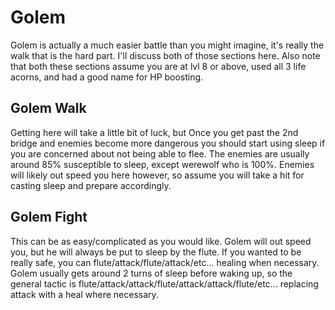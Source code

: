 # Golem

Golem is actually a much easier battle than you might imagine, it's really the
walk that is the hard part. I'll discuss both of those sections here. Also note
that both these sections assume you are at lvl 8 or above, used all 3 life
acorns, and had a good name for HP boosting.

## Golem Walk

Getting here will take a little bit of luck, but Once you get past the 2nd
bridge and enemies become more dangerous you should start using sleep if you are
concerned about not being able to flee. The enemies are usually around 85%
susceptible to sleep, except werewolf who is 100%. Enemies will likely out
speed you here however, so assume you will take a hit for casting sleep and
prepare accordingly.

## Golem Fight

This can be as easy/complicated as you would like. Golem will out speed you, but
he will always be put to sleep by the flute. If you wanted to be really safe,
you can flute/attack/flute/attack/etc... healing when necessary. Golem usually
gets around 2 turns of sleep before waking up, so the general tactic is
flute/attack/attack/flute/attack/attack/flute/etc... replacing attack with a
heal where necessary.